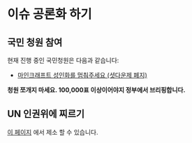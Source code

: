 # 이슈 공론화 하기

## 국민 청원 참여
현재 진행 중인 국민청원은 다음과 같습니다:
  
* [마인크래프트 성인화를 멈춰주세요 (셧다운제 폐지)](https://www1.president.go.kr/petitions/Temp/erMjQ7)

**청원 쪼개지 마세요. 100,000표 이상이어야지 정부에서 브리핑합니다.**

## UN 인권위에 찌르기
[이 페이지](https://www.ohchr.org/EN/HRBodies/HRC/ComplaintProcedure/Pages/HRCComplaintProcedureIndex.aspx) 에서 제소 할 수 있습니다.

